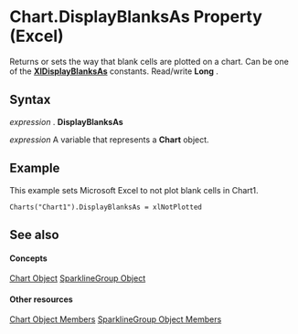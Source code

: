
# Chart.DisplayBlanksAs Property (Excel)

Returns or sets the way that blank cells are plotted on a chart. Can be one of the  **[XlDisplayBlanksAs](ab076e3b-3df6-9d2a-5967-85dec8e80a40.md)** constants. Read/write **Long** .


## Syntax

 _expression_ . **DisplayBlanksAs**

 _expression_ A variable that represents a **Chart** object.


## Example

This example sets Microsoft Excel to not plot blank cells in Chart1.


```
Charts("Chart1").DisplayBlanksAs = xlNotPlotted
```


## See also


#### Concepts


[Chart Object](179c32ce-49bd-6f36-ea12-89fb5443f3ea.md)
[SparklineGroup Object](cc694d97-a3d3-3473-2e37-0ede67b97680.md)
#### Other resources


[Chart Object Members](a3f8ac44-02d6-6f3f-b5e0-23f4bd5d6baf.md)
[SparklineGroup Object Members](dad308ee-d69b-748d-d0c8-ad63c643808f.md)
